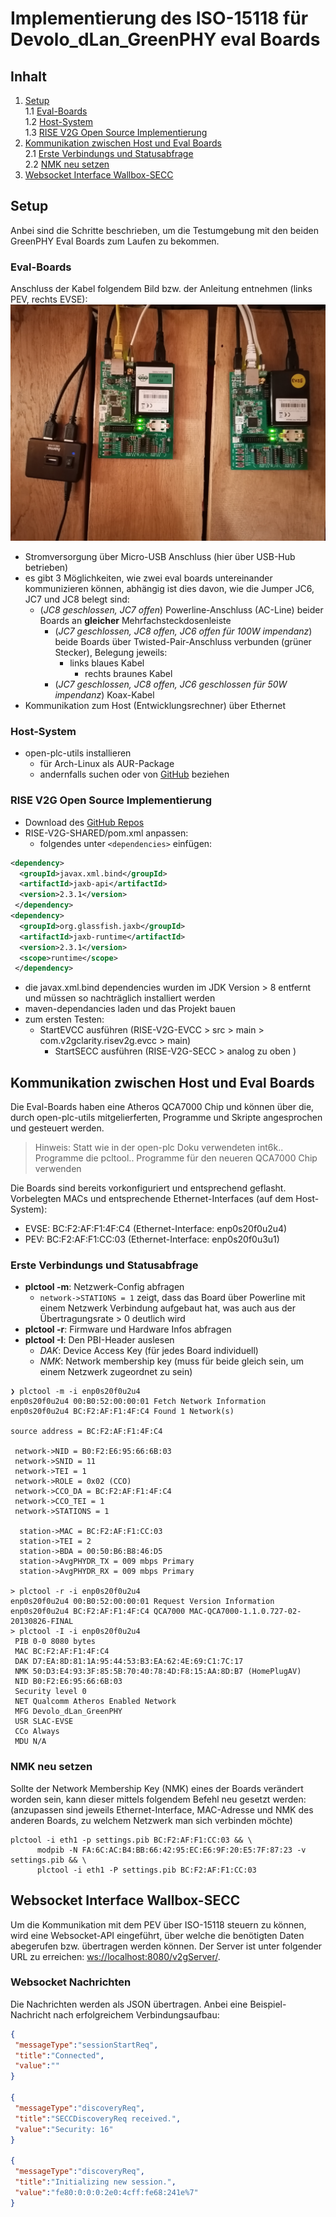 # Implementierung des ISO-15118 für Devolo_dLan_GreenPHY eval Boards

## Inhalt

1. [Setup](#setup)  
 1.1 [Eval-Boards](#eval-boards)  
 1.2 [Host-System](#host-system)  
    1.3 [RISE V2G Open Source
    Implementierung](#rise-v2g-open-source-implementierung)  
2. [Kommunikation zwischen Host und Eval
   Boards](#kommunikation-zwischen-host-und-eval-boards)  
   2.1 [Erste Verbindungs und
   Statusabfrage](#erste-verbindungs-und-statusabfrage)  
   2.2 [NMK neu setzen](#nmk-neu-setzen)
3. [Websocket Interface Wallbox-SECC](#websocket-interface-wallbox-secc)

## Setup

Anbei sind die Schritte beschrieben, um die Testumgebung mit den beiden GreenPHY
Eval Boards zum Laufen zu bekommen.

### Eval-Boards

Anschluss der Kabel folgendem Bild bzw. der Anleitung entnehmen (links PEV,
rechts EVSE):
![image](setup_evalboards_3.jpg)

* Stromversorgung über Micro-USB Anschluss (hier über USB-Hub betrieben)
* es gibt 3 Möglichkeiten, wie zwei eval boards untereinander kommunizieren
  können, abhängig ist dies davon, wie die Jumper JC6, JC7 und JC8 belegt sind:
  * (*JC8 geschlossen, JC7 offen*) Powerline-Anschluss (AC-Line) beider Boards an **gleicher** Mehrfachsteckdosenleiste
    * (*JC7 geschlossen, JC8 offen, JC6 offen für 100W impendanz*) beide Boards über Twisted-Pair-Anschluss verbunden (grüner Stecker), Belegung jeweils:
      * links blaues Kabel
        * rechts braunes Kabel
    * (*JC7 geschlossen, JC8 offen, JC6 geschlossen für 50W impendanz*) Koax-Kabel
* Kommunikation zum Host (Entwicklungsrechner) über Ethernet

### Host-System

* open-plc-utils installieren
  * für Arch-Linux als AUR-Package
  * andernfalls suchen oder von [GitHub](https://github.com/qca/open-plc-utils)
    beziehen

### RISE V2G Open Source Implementierung

* Download des [GitHub Repos](https://github.com/V2GClarity/RISE-V2G)
* RISE-V2G-SHARED/pom.xml anpassen:
  * folgendes unter `<dependencies>` einfügen:

 ```XML
 <dependency>
   <groupId>javax.xml.bind</groupId>
   <artifactId>jaxb-api</artifactId>
   <version>2.3.1</version>
  </dependency>
 <dependency>
   <groupId>org.glassfish.jaxb</groupId>
   <artifactId>jaxb-runtime</artifactId>
   <version>2.3.1</version>
   <scope>runtime</scope>
  </dependency>
 ```

* die javax.xml.bind dependencies wurden im JDK Version > 8 entfernt und
      müssen so nachträglich installiert werden
* maven-dependancies laden und das Projekt bauen
* zum ersten Testen:
  * StartEVCC ausführen (RISE-V2G-EVCC > src > main >
      com.v2gclarity.risev2g.evcc > main)
    * StartSECC ausführen (RISE-V2G-SECC > analog zu oben )

## Kommunikation zwischen Host und Eval Boards

Die Eval-Boards haben eine Atheros QCA7000 Chip und können über die, durch
open-plc-utils mitgelierferten, Programme und Skripte angesprochen und gesteuert
werden.
> Hinweis: Statt wie in der open-plc Doku verwendeten int6k.. Programme die
> pcltool.. Programme für den neueren QCA7000 Chip verwenden

Die Boards sind bereits vorkonfiguriert und entsprechend geflasht.
Vorbelegten MACs und entsprechende Ethernet-Interfaces (auf dem Host-System):

* EVSE: BC:F2:AF:F1:4F:C4 (Ethernet-Interface: enp0s20f0u2u4)
* PEV:  BC:F2:AF:F1:CC:03 (Ethernet-Interface: enp0s20f0u3u1)

### Erste Verbindungs und Statusabfrage

* **plctool -m**: Netzwerk-Config abfragen
  * `network->STATIONS = 1` zeigt, dass das Board über Powerline mit einem
    Netzwerk Verbindung aufgebaut hat, was auch aus der Übertragungsrate > 0
    deutlich wird
* **plctool -r**: Firmware und Hardware Infos abfragen
* **plctool -I**: Den PBI-Header auslesen
  * *DAK*: Device Access Key (für jedes Board individuell)
  * *NMK*: Network membership key (muss für beide gleich sein, um einem Netzwerk
    zugeordnet zu sein)

```shell
❯ plctool -m -i enp0s20f0u2u4
enp0s20f0u2u4 00:B0:52:00:00:01 Fetch Network Information
enp0s20f0u2u4 BC:F2:AF:F1:4F:C4 Found 1 Network(s)

source address = BC:F2:AF:F1:4F:C4

 network->NID = B0:F2:E6:95:66:6B:03
 network->SNID = 11
 network->TEI = 1
 network->ROLE = 0x02 (CCO)
 network->CCO_DA = BC:F2:AF:F1:4F:C4
 network->CCO_TEI = 1
 network->STATIONS = 1

  station->MAC = BC:F2:AF:F1:CC:03
  station->TEI = 2
  station->BDA = 00:50:B6:B8:46:D5
  station->AvgPHYDR_TX = 009 mbps Primary
  station->AvgPHYDR_RX = 009 mbps Primary

> plctool -r -i enp0s20f0u2u4
enp0s20f0u2u4 00:B0:52:00:00:01 Request Version Information
enp0s20f0u2u4 BC:F2:AF:F1:4F:C4 QCA7000 MAC-QCA7000-1.1.0.727-02-20130826-FINAL
> plctool -I -i enp0s20f0u2u4
 PIB 0-0 8080 bytes
 MAC BC:F2:AF:F1:4F:C4
 DAK D7:EA:8D:81:1A:95:44:53:B3:EA:62:4E:69:C1:7C:17
 NMK 50:D3:E4:93:3F:85:5B:70:40:78:4D:F8:15:AA:8D:B7 (HomePlugAV)
 NID B0:F2:E6:95:66:6B:03
 Security level 0
 NET Qualcomm Atheros Enabled Network
 MFG Devolo_dLan_GreenPHY
 USR SLAC-EVSE
 CCo Always
 MDU N/A
```

### NMK neu setzen

Sollte der Network Membership Key (NMK) eines der Boards verändert worden sein,
kann dieser mittels folgendem Befehl neu gesetzt werden:
(anzupassen sind jeweils Ethernet-Interface, MAC-Adresse und NMK des anderen
Boards, zu welchem Netzwerk man sich verbinden möchte)

```shell
plctool -i eth1 -p settings.pib BC:F2:AF:F1:CC:03 && \
      modpib -N FA:6C:AC:B4:BB:66:42:95:EC:E6:9F:20:E5:7F:87:23 -v settings.pib && \
      plctool -i eth1 -P settings.pib BC:F2:AF:F1:CC:03
```

## Websocket Interface Wallbox-SECC

Um die Kommunikation mit dem PEV über ISO-15118 steuern zu können, wird eine Websocket-API eingeführt, über welche die benötigten Daten abegerufen bzw. übertragen werden können. Der Server ist unter folgender URL zu erreichen: [ws://localhost:8080/v2gServer/](ws://localhost:8080/v2gServer/).

### Websocket Nachrichten

Die Nachrichten werden als JSON übertragen. Anbei eine Beispiel-Nachricht nach erfolgreichem Verbindungsaufbau:

```json
{
 "messageType":"sessionStartReq",
 "title":"Connected",
 "value":""
}

{
 "messageType":"discoveryReq",
 "title":"SECCDiscoveryReq received.",
 "value":"Security: 16"
}

{
 "messageType":"discoveryReq",
 "title":"Initializing new session.",
 "value":"fe80:0:0:0:2e0:4cff:fe68:241e%7"
}
```
